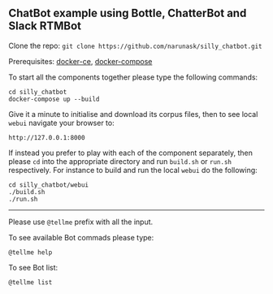 ## ChatBot example using Bottle, ChatterBot and Slack RTMBot

Clone the repo: `git clone https://github.com/narunask/silly_chatbot.git`

Prerequisites: [docker-ce](https://docs.docker.com/engine/installation/), [docker-compose](https://docs.docker.com/compose/install/)

To start all the components together please type the following commands:

```
cd silly_chatbot
docker-compose up --build
```

Give it a minute to initialise and download its corpus files, then to see local `webui` navigate your browser to:

```
http://127.0.0.1:8000
````

If instead you prefer to play with each of the component separately, then please `cd` into the appropriate directory and run `build.sh` or `run.sh` respectively. For instance to build and run the local `webui` do the following:

```
cd silly_chatbot/webui
./build.sh
./run.sh
```
---

Please use `@tellme` prefix with all the input.

To see available Bot commads please type:

```
@tellme help
```

To see Bot list:

```
@tellme list
```
